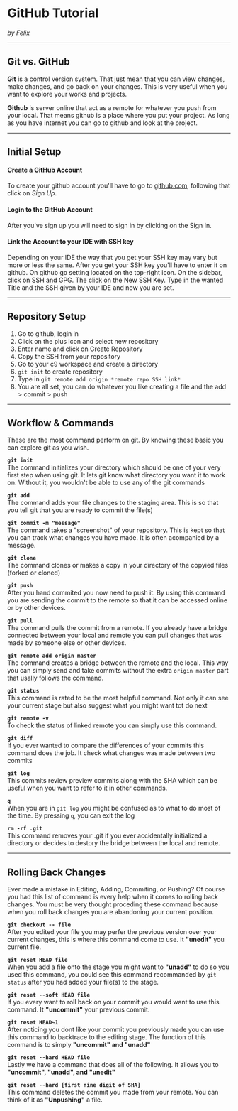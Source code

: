 # GitHub Tutorial

_by Felix_

---
## Git vs. GitHub

**Git** is a control version system.
That just mean that you can view changes, make changes, and go back on your changes.
This is very useful when you want to explore your works and projects. 

<!-- explain what is the local and remote repository-->
**Github** is server online that act as a remote for whatever you push from your local.
That means github is a place where you put your project.
As long as you have internet you can go to github and look at the project.

---
## Initial Setup
 #### Create a GitHub Account  
 To create your github account you'll have to go to [github.com](github.com),
 following that click on _Sign Up_.
 #### Login to the GitHub Account
  After you've sign up you will need to sign in by clicking on the Sign In.
 <!--Explain what IDE is-->
 <!-- INTRODUCE C9 AND EXPLAIN HOW TO GET SSH -->
 #### Link the Account to your IDE with SSH key
 Depending on your IDE the way that you get your SSH key may vary but more or less the same.
 After you get your SSH key you'll have to enter it on github.
 On github go setting located on the top-right icon.
 On the sidebar, click on SSH and GPG.
 The click on the New SSH Key.
 Type in the wanted Title and the SSH given by your IDE and now you are set.

---

<!-- Explain how to make a proper c9 workspace -->

## Repository Setup
1. Go to github, login in
2. Click on the plus icon and select new repository
3. Enter name and click on Create Repository
4. Copy the SSH from your repository
5. Go to your c9 workspace and create a directory
6. `git init` to create repository
7. Type in `git remote add origin *remote repo SSH link*`
8. You are all set, you can do whatever you like creating a file and the add > commit > push  



---
## Workflow & Commands
These are the most command perform on git.
By knowing these basic you can explore git as you wish.

**`git init`**  
The command initializes your directory which should be one of your very first step when using git.
It lets git know what directory you want it to work on. Without it, you wouldn't be able to use any of the git commands 

<!-- explain staging area -->

**`git add`**  
The command adds your file changes to the staging area. This is so that you tell git that you are ready to commit the file(s)  

**`git commit -m "message"`**  
The command takes a "screenshot" of your repository. This is kept so that you can track what changes you have made.
It is often acompanied by a message.  

**`git clone`**  
The command clones or makes a copy in your directory of the copyied files (forked or cloned)

**`git push`**  
After you hand commited you now need to push it.
By using this command you are sending the commit to the remote so that it can be accessed online or by other devices.  

**`git pull`**  
The command pulls the commit from a remote.
If you already have a bridge connected between your local and remote you can pull changes that was made by someone else or other devices.

**`git remote add origin master`**  
The command creates a bridge between the remote and the local. This way you can simply send and take commits without the extra `origin master` part that usally follows the command.   

**`git status`**  
This command is rated to be the most helpful command. Not only it can see your current stage but also suggest what you might want tot do next  

**`git remote -v`**  
To check the status of linked remote you can simply use this command. 

**`git diff`**  
If you ever wanted to compare the differences of your commits this command does the job.
It check what changes was made between two commits

**`git log`**  
This commits review preview commits along with the SHA which can be useful when you want to refer to it in other commands.  

**`q`**  
When you are in `git log` you might be confused as to what to do most of the time. By pressing `q`, you can exit the log  

**`rm -rf .git`**  
This command removes your .git if you ever accidentally initialized a directory or decides to destory the bridge between the local and remote. 

---
## Rolling Back Changes
Ever made a mistake in Editing, Adding, Commiting, or Pushing?
Of course you had this list of command is every help when it comes to rolling back changes.
You must be very thought proceding these command because when you roll back changes you are abandoning your current position.

**`git checkout -- file`**  
After you edited your file you may perfer the previous version over your current changes,
this is where this command come to use. It **"unedit"** you current file.   

**`git reset HEAD file`**  
When you add a file onto the stage you might want to **"unadd"** to do so you used this command, 
you could see this command recommanded by `git status` after you had added your file(s) to the stage. 

**`git reset --soft HEAD file`**  
If you every want to roll back on your commit you would want to use this command. It **"uncommit"** your previous commit.  

**`git reset HEAD~1`**   
After noticing you dont like your commit you previously made you can use this command to backtrace to the editing stage.
The function of this command is to simply **"uncommit" and "unadd"**  

**`git reset --hard HEAD file`**  
Lastly we have a command that does all of the following. It allows you to **"uncommit", "unadd", and "unedit"**
<!--explain what SHA is-->
**`git reset --hard [first nine digit of SHA]`**  
This command deletes the commit you made from your remote.
You can think of it as **"Unpushing"** a file.